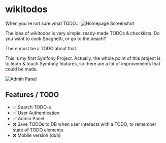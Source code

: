 wikitodos
=========
When you're not sure what TODO...
![Homepage Screenshot](http://i.imgur.com/RYUpGwx.jpg)

The idea of wikitodos is very simple: ready-made TODOs & checklists. Do you want to cook Spaghetti, or go to the beach? 

There must be a TODO about that. 

This is my first Symfony Project. Actually, the whole point of this project is to learn & touch Symfony features, so there are a lot of improvements that could be made. 

![Admin Panel](http://i.imgur.com/QlGh2Sj.png)


## Features / TODO

* :white_check_mark: Search TODO-s
* :white_check_mark: User Authentication
* :white_check_mark: Admin Panel
* :x: Save TODOs to DB when user interacts with a TODO, to remember state of TODO elements
* :x: Mobile version (duh)
